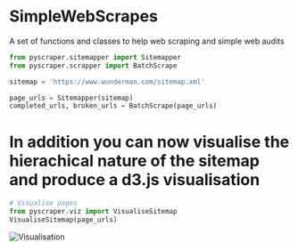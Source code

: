 # SimpleWebScrapes
A set of functions and classes to help web scraping and simple web audits

```python
from pyscraper.sitemapper import Sitemapper
from pyscraper.scrapper import BatchScrape

sitemap = 'https://www.wunderman.com/sitemap.xml'

page_urls = Sitemapper(sitemap)
completed_urls, broken_urls = BatchScrape(page_urls)
```
# In addition you can now visualise the hierachical nature of the sitemap and produce a d3.js visualisation

```python
# Visualise pages
from pyscraper.viz import VisualiseSitemap
VisualiseSitemap(page_urls)
```

![Visualisation](https://i.imgur.com/roapOsx.png)
